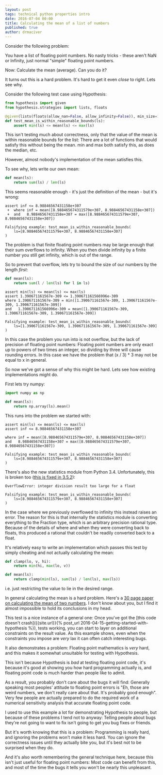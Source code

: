 ```yaml
---
layout: post
tags: technical python properties intro
date: 2016-07-04 00:00
title: Calculating the mean of a list of numbers
published: true
author: drmaciver
---
```


Consider the following problem:

You have a list of floating point numbers. No nasty tricks - these
aren't NaN or Infinity, just normal "simple" floating point numbers.

Now: Calculate the mean (average). Can you do it?

It turns out this is a hard problem. It's hard to get it even *close* to
right. Lets see why.

<!--more-->

Consider the following test case using Hypothesis:

```python
from hypothesis import given
from hypothesis.strategies import lists, floats

@given(lists(floats(allow_nan=False, allow_infinity=False)), min_size=1)
def test_mean_is_within_reasonable_bounds(ls):
    assert min(ls) <= mean(ls) <= max(ls)
```

This isn't testing much about correctness, only that the value of the
mean is within reasonable bounds for the list: There are a lot of
functions that would satisfy this without being the mean. min and max
both satisfy this, as does the median, etc.

However, almost nobody's implementation of the mean satisfies this.

To see why, lets write our own mean:

```python
def mean(ls):
    return sum(ls) / len(ls)
```

This seems reasonable enough - it's just the definition of the mean -
but it's wrong:

```
assert inf <= 8.98846567431158e+307
 +  where inf = mean([8.988465674311579e+307, 8.98846567431158e+307])
 +  and   8.98846567431158e+307 = max([8.988465674311579e+307, 8.98846567431158e+307])

Falsifying example: test_mean_is_within_reasonable_bounds(
    ls=[8.988465674311579e+307, 8.98846567431158e+307]
)
```

The problem is that finite floating point numbers may be large enough
that their sum overflows to infinity. When you then divide infinity by a
finite number you still get infinity, which is out of the range.

So to prevent that overflow, lets try to bound the size of our numbers
by the length *first*:

```python
def mean(ls):
    return sum(l / len(ls) for l in ls)
```

```
assert min(ls) <= mean(ls) <= max(ls)
assert 1.390671161567e-309 <= 1.390671161566996e-309
where 1.390671161567e-309 = min([1.390671161567e-309, 1.390671161567e-309, 1.390671161567e-309])
and   1.390671161566996e-309 = mean([1.390671161567e-309, 1.390671161567e-309, 1.390671161567e-309])

Falsifying example: test_mean_is_within_reasonable_bounds(
    ls=[1.390671161567e-309, 1.390671161567e-309, 1.390671161567e-309]
)
```

In this case the problem you run into is not overflow, but the lack of
precision of floating point numbers: Floating point numbers are only
exact up to powers of two times an integer, so dividing by three will
cause rounding errors. In this case we have the problem that (x / 3) * 3
may not be equal to x in general.

So now we've got a sense of why this might be hard. Lets see how
existing implementations might do.

First lets try numpy:

```python
import numpy as np

def mean(ls):
    return np.array(ls).mean()
```

This runs into the problem we started with:

```
assert min(ls) <= mean(ls) <= max(ls)
assert inf <= 8.98846567431158e+307

where inf = mean([8.988465674311579e+307, 8.98846567431158e+307])
and   8.98846567431158e+307 = max([8.988465674311579e+307, 8.98846567431158e+307])

Falsifying example: test_mean_is_within_reasonable_bounds(
    ls=[8.988465674311579e+307, 8.98846567431158e+307]
)
```

There's also the new statistics module from Python 3.4. Unfortunately,
this is broken too
([this is fixed in 3.5.2](https://bugs.python.org/issue25177)):

```
OverflowError: integer division result too large for a float

Falsifying example: test_mean_is_within_reasonable_bounds(
    ls=[8.988465674311579e+307, 8.98846567431158e+307]
)
```

In the case where we previously overflowed to infinity this instead
raises an error. The reason for this is that internally the statistics
module is converting everything to the Fraction type, which is an
arbitrary precision rational type. Because of the details of where and
when they were converting back to floats, this produced a rational that
couldn't be readily converted back to a float.

It's relatively easy to write an implementation which passes this test
by simply cheating and not actually calculating the mean:

```python
def clamp(lo, v, hi):
    return min(hi, max(lo, v))

def mean(ls):
    return clamp(min(ls), sum(ls) / len(ls), max(ls))
```

i.e. just restricting the value to lie in the desired range.

In general calculating the mean is a hard problem. Here's a [30 page
paper on calculating the mean of two numbers](https://hal.archives-ouvertes.fr/file/index/docid/576641/filename/computing-midpoint.pdf).
I don't know about you, but I find it almost impossible to hold its
conclusions in my head.

This test is a nice instance of a general one: Once you've got the
[this code doesn't crash]({{site.url}}{% post_url 2016-04-15-getting-started-with-hypothesis %}),
tests working, you can start to layer on additional constraints on the
result value. As this example shows, even when the constraints you
impose are *very* lax it can often catch interesting bugs.

It also demonstrates a problem: Floating point mathematics is *very*
hard, and this makes it somewhat unsuitable for testing with Hypothesis.

This isn't because Hypothesis is *bad* at testing floating point code,
it's because it's good at showing you how hard programming actually is,
and floating point code is much harder than people like to admit.

As a result, you probably don't care about the bugs it will find:
Generally speaking most peoples' attitude to floating point errors is
"Eh, those are weird numbers, we don't really care about that. It's
probably good enough". Very few people are actually prepared to do the
required work of a numerical sensitivity analysis that accurate floating
point code.

I used to use this example a lot for demonstrating Hypothesis to people,
but because of these problems I tend not to anyway: Telling people about
bugs they're not going to want to  fix isn't going to get you bug fixes
or friends.

But it's worth knowing that this is a problem: Programming is really
hard, and ignoring the problems won't make it less hard. You can ignore
the correctness issues until they actually bite you, but it's best not
to be surprised when they do.

And it's also worth remembering the general technique here, because this
isn't just useful for floating point numbers: Most code can benefit from
this, and most of the time the bugs it tells you won't be nearly this
unpleasant.